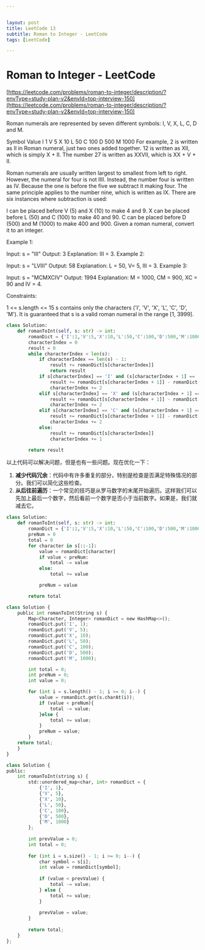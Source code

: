 ```yaml
---


layout: post
title: LeetCode 13
subtitle: Roman to Integer - LeetCode
tags: [LeetCode]

---
```


<head>
    <script src="https://cdn.mathjax.org/mathjax/latest/MathJax.js?config=TeX-AMS-MML_HTMLorMML" type="text/javascript"></script>
    <script type="text/x-mathjax-config">
        MathJax.Hub.Config({
            tex2jax: {
            skipTags: ['script', 'noscript', 'style', 'textarea', 'pre'],
            inlineMath: [['$','$']]
            }
        });
    </script>
</head>


# Roman to Integer - LeetCode

[https://leetcode.com/problems/roman-to-integer/description/?envType=study-plan-v2&envId=top-interview-150](https://leetcode.com/problems/roman-to-integer/description/?envType=study-plan-v2&envId=top-interview-150)

Roman numerals are represented by seven different symbols: I, V, X, L, C, D and M.

Symbol       Value
I             1
V             5
X             10
L             50
C             100
D             500
M             1000
For example, 2 is written as II in Roman numeral, just two ones added together. 12 is written as XII, which is simply X + II. The number 27 is written as XXVII, which is XX + V + II.

Roman numerals are usually written largest to smallest from left to right. However, the numeral for four is not IIII. Instead, the number four is written as IV. Because the one is before the five we subtract it making four. The same principle applies to the number nine, which is written as IX. There are six instances where subtraction is used:

I can be placed before V (5) and X (10) to make 4 and 9. 
X can be placed before L (50) and C (100) to make 40 and 90. 
C can be placed before D (500) and M (1000) to make 400 and 900.
Given a roman numeral, convert it to an integer.

 

Example 1:

Input: s = "III"
Output: 3
Explanation: III = 3.
Example 2:

Input: s = "LVIII"
Output: 58
Explanation: L = 50, V= 5, III = 3.
Example 3:

Input: s = "MCMXCIV"
Output: 1994
Explanation: M = 1000, CM = 900, XC = 90 and IV = 4.
 

Constraints:

1 <= s.length <= 15
s contains only the characters ('I', 'V', 'X', 'L', 'C', 'D', 'M').
It is guaranteed that s is a valid roman numeral in the range [1, 3999].

```python
class Solution:
    def romanToInt(self, s: str) -> int:
        romanDict = {'I':1,'V':5,'X':10,'L':50,'C':100,'D':500,'M':1000}
        characterIndex = 0
        result = 0
        while characterIndex < len(s):
            if characterIndex == len(s) - 1:
                result += romanDict[s[characterIndex]]
                return result
            if s[characterIndex] == 'I' and (s[characterIndex + 1] == 'V' or s[characterIndex + 1] == 'X'):
                result += romanDict[s[characterIndex + 1]] - romanDict[s[characterIndex]]
                characterIndex += 2
            elif s[characterIndex] == 'X' and (s[characterIndex + 1] == 'L' or s[characterIndex + 1] == 'C'):
                result += romanDict[s[characterIndex + 1]] - romanDict[s[characterIndex]]
                characterIndex += 2
            elif s[characterIndex] == 'C' and (s[characterIndex + 1] == 'D' or s[characterIndex + 1] == 'M'):
                result += romanDict[s[characterIndex + 1]] - romanDict[s[characterIndex]]
                characterIndex += 2
            else:
                result += romanDict[s[characterIndex]]
                characterIndex += 1

        return result
```

以上代码可以解决问题，但是也有一些问题。现在优化一下：

1. **减少代码冗余**：代码中有许多重复的部分，特别是检查是否满足特殊情况的部分。我们可以简化这些检查。
2. **从后往前遍历**：一个常见的技巧是从罗马数字的末尾开始遍历。这样我们可以先加上最后一个数字，然后看前一个数字是否小于当前数字。如果是，我们就减去它。

```python
class Solution:
    def romanToInt(self, s: str) -> int:
        romanDict = {'I':1,'V':5,'X':10,'L':50,'C':100,'D':500,'M':1000}
        preNum = 0
        total = 0
        for character in s[::-1]:
            value = romanDict[character]
            if value < preNum:
                total -= value
            else:
                total += value

            preNum = value

        return total
```

```python
class Solution {
    public int romanToInt(String s) {
        Map<Character, Integer> romanDict = new HashMap<>();
        romanDict.put('I', 1);
        romanDict.put('V', 5);
        romanDict.put('X', 10);
        romanDict.put('L', 50);
        romanDict.put('C', 100);
        romanDict.put('D', 500);
        romanDict.put('M', 1000);

        int total = 0;
        int preNum = 0;
        int value = 0;

        for (int i = s.length() - 1; i >= 0; i--) {
            value = romanDict.get(s.charAt(i));
            if (value < preNum){
                total -= value;
            }else {
                total += value;
            }
            preNum = value;
        }
    return total;
    }
}
```

```python
class Solution {
public:
    int romanToInt(string s) {
        std::unordered_map<char, int> romanDict = {
            {'I', 1},
            {'V', 5},
            {'X', 10},
            {'L', 50},
            {'C', 100},
            {'D', 500},
            {'M', 1000}
        };
        
        int prevValue = 0;
        int total = 0;
        
        for (int i = s.size() - 1; i >= 0; i--) {
            char symbol = s[i];
            int value = romanDict[symbol];
            
            if (value < prevValue) {
                total -= value;
            } else {
                total += value;
            }
            
            prevValue = value;
        }
        
        return total;
    }
};
```